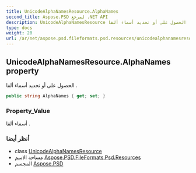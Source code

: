 ```yaml
---
title: UnicodeAlphaNamesResource.AlphaNames
second_title: Aspose.PSD لمرجع .NET API
description: UnicodeAlphaNamesResource ملكية. الحصول على أو تحديد أسماء ألفا .
type: docs
weight: 20
url: /ar/net/aspose.psd.fileformats.psd.resources/unicodealphanamesresource/alphanames/
---
```

## UnicodeAlphaNamesResource.AlphaNames property

الحصول على أو تحديد أسماء ألفا .

```csharp
public string AlphaNames { get; set; }
```

### Property_Value

أسماء ألفا .

### أنظر أيضا

* class [UnicodeAlphaNamesResource](../)
* مساحة الاسم [Aspose.PSD.FileFormats.Psd.Resources](../../unicodealphanamesresource/)
* المجسم [Aspose.PSD](../../../)


